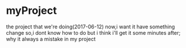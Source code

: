 # myProject
the project that we're doing(2017-06-12)
now,i want it have something change
so,i dont know how to do
but i think i'll get it some minutes after;
why it always  a mistake in my project
